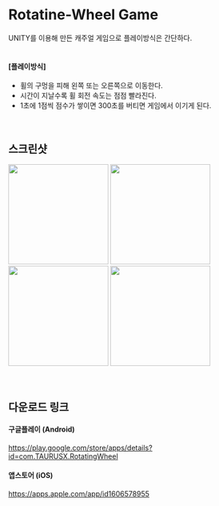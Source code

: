 # Rotatine-Wheel Game
UNITY를 이용해 만든 캐주얼 게임으로 플레이방식은 간단하다.
<br><br>

#### [플레이방식]
- 휠의 구멍을 피해 왼쪽 또는 오른쪽으로 이동한다.
- 시간이 지날수록 휠 회전 속도는 점점 빨라진다.
- 1초에 1점씩 점수가 쌓이면 300초를 버티면 게임에서 이기게 된다.
<br>

## 스크린샷
<div>
  <img src="https://user-images.githubusercontent.com/56622731/213666855-46284811-6672-41b0-8b7d-60dc8a62ae79.png" width="200"/>
  <img src="https://user-images.githubusercontent.com/56622731/213666994-123f190b-a292-4a16-a362-6020ff8f77b3.png" width="200"/>
  <img src="https://user-images.githubusercontent.com/56622731/213667016-ed3e4023-5b93-41a4-bb34-a9aa8cf7ce18.png" width="200"/>
  <img src="https://user-images.githubusercontent.com/56622731/213667027-e81977e0-ecfc-4218-a016-00a8fac0c339.png" width="200"/>
</div>
<br><br>

## 다운로드 링크
#### 구글플레이 (Android)
https://play.google.com/store/apps/details?id=com.TAURUSX.RotatingWheel
<br>

#### 앱스토어 (iOS)
https://apps.apple.com/app/id1606578955
<br>
